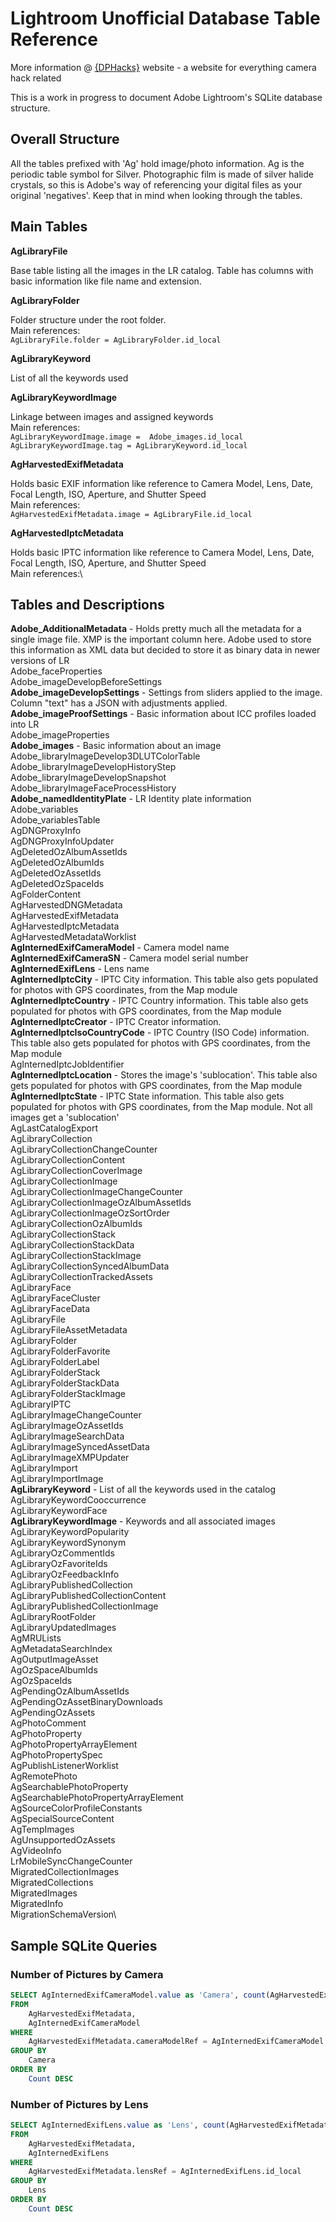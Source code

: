 # Lightroom Unofficial Database Table Reference

More information @ [{DPHacks}](https://dphacks.com/how-to-canon-camera-control-api-ccapi/) website - a website for everything camera hack related

This is a work in progress to document Adobe Lightroom's SQLite database structure.

## Overall Structure

All the tables prefixed with 'Ag' hold image/photo information. Ag is the periodic table symbol for Silver. Photographic film is made of silver halide crystals, so this is Adobe's way of referencing your digital files as your original 'negatives'. Keep that in mind when looking through the tables.

## Main Tables

**AgLibraryFile**

Base table listing all the images in the LR catalog. Table has columns with basic information like file name and extension.

**AgLibraryFolder**

Folder structure under the root folder.\
Main references:\
```AgLibraryFile.folder = AgLibraryFolder.id_local```

**AgLibraryKeyword**

List of all the keywords used

**AgLibraryKeywordImage**

Linkage between images and assigned keywords\
Main references:\
```AgLibraryKeywordImage.image =  Adobe_images.id_local```\
```AgLibraryKeywordImage.tag = AgLibraryKeyword.id_local```

**AgHarvestedExifMetadata**

Holds basic EXIF information like reference to Camera Model, Lens, Date, Focal Length, ISO, Aperture, and Shutter Speed\
Main references:\
```AgHarvestedExifMetadata.image = AgLibraryFile.id_local```

**AgHarvestedIptcMetadata**

Holds basic IPTC information like reference to Camera Model, Lens, Date, Focal Length, ISO, Aperture, and Shutter Speed\
Main references:\


## Tables and Descriptions

**Adobe_AdditionalMetadata** - Holds pretty much all the metadata for a single image file. XMP is the important column here. Adobe used to store this information as XML data but decided to store it as binary data in newer versions of LR\
Adobe_faceProperties\
Adobe_imageDevelopBeforeSettings\
**Adobe_imageDevelopSettings** - Settings from sliders applied to the image. Column "text" has a JSON with adjustments applied.\
**Adobe_imageProofSettings** - Basic information about ICC profiles loaded into LR\
Adobe_imageProperties\
**Adobe_images** - Basic information about an image\
Adobe_libraryImageDevelop3DLUTColorTable\
Adobe_libraryImageDevelopHistoryStep\
Adobe_libraryImageDevelopSnapshot\
Adobe_libraryImageFaceProcessHistory\
**Adobe_namedIdentityPlate** - LR Identity plate information\
Adobe_variables\
Adobe_variablesTable\
AgDNGProxyInfo\
AgDNGProxyInfoUpdater\
AgDeletedOzAlbumAssetIds\
AgDeletedOzAlbumIds\
AgDeletedOzAssetIds\
AgDeletedOzSpaceIds\
AgFolderContent\
AgHarvestedDNGMetadata\
AgHarvestedExifMetadata\
AgHarvestedIptcMetadata\
AgHarvestedMetadataWorklist\
**AgInternedExifCameraModel** - Camera model name\
**AgInternedExifCameraSN** - Camera model serial number\
**AgInternedExifLens** - Lens name\
**AgInternedIptcCity** - IPTC City information. This table also gets populated for photos with GPS coordinates, from the Map module\
**AgInternedIptcCountry** - IPTC Country information. This table also gets populated for photos with GPS coordinates, from the Map module\
**AgInternedIptcCreator** - IPTC Creator information.\
**AgInternedIptcIsoCountryCode** - IPTC Country (ISO Code) information. This table also gets populated for photos with GPS coordinates, from the Map module\
AgInternedIptcJobIdentifier\
**AgInternedIptcLocation** - Stores the image's 'sublocation'. This table also gets populated for photos with GPS coordinates, from the Map module\
**AgInternedIptcState** - IPTC State information. This table also gets populated for photos with GPS coordinates, from the Map module. Not all images get a 'sublocation'\
AgLastCatalogExport\
AgLibraryCollection\
AgLibraryCollectionChangeCounter\
AgLibraryCollectionContent\
AgLibraryCollectionCoverImage\
AgLibraryCollectionImage\
AgLibraryCollectionImageChangeCounter\
AgLibraryCollectionImageOzAlbumAssetIds\
AgLibraryCollectionImageOzSortOrder\
AgLibraryCollectionOzAlbumIds\
AgLibraryCollectionStack\
AgLibraryCollectionStackData\
AgLibraryCollectionStackImage\
AgLibraryCollectionSyncedAlbumData\
AgLibraryCollectionTrackedAssets\
AgLibraryFace\
AgLibraryFaceCluster\
AgLibraryFaceData\
AgLibraryFile\
AgLibraryFileAssetMetadata\
AgLibraryFolder\
AgLibraryFolderFavorite\
AgLibraryFolderLabel\
AgLibraryFolderStack\
AgLibraryFolderStackData\
AgLibraryFolderStackImage\
AgLibraryIPTC\
AgLibraryImageChangeCounter\
AgLibraryImageOzAssetIds\
AgLibraryImageSearchData\
AgLibraryImageSyncedAssetData\
AgLibraryImageXMPUpdater\
AgLibraryImport\
AgLibraryImportImage\
**AgLibraryKeyword** - List of all the keywords used in the catalog\
AgLibraryKeywordCooccurrence\
AgLibraryKeywordFace\
**AgLibraryKeywordImage** - Keywords and all associated images\
AgLibraryKeywordPopularity\
AgLibraryKeywordSynonym\
AgLibraryOzCommentIds\
AgLibraryOzFavoriteIds\
AgLibraryOzFeedbackInfo\
AgLibraryPublishedCollection\
AgLibraryPublishedCollectionContent\
AgLibraryPublishedCollectionImage\
AgLibraryRootFolder\
AgLibraryUpdatedImages\
AgMRULists\
AgMetadataSearchIndex\
AgOutputImageAsset\
AgOzSpaceAlbumIds\
AgOzSpaceIds\
AgPendingOzAlbumAssetIds\
AgPendingOzAssetBinaryDownloads\
AgPendingOzAssets\
AgPhotoComment\
AgPhotoProperty\
AgPhotoPropertyArrayElement\
AgPhotoPropertySpec\
AgPublishListenerWorklist\
AgRemotePhoto\
AgSearchablePhotoProperty\
AgSearchablePhotoPropertyArrayElement\
AgSourceColorProfileConstants\
AgSpecialSourceContent\
AgTempImages\
AgUnsupportedOzAssets\
AgVideoInfo\
LrMobileSyncChangeCounter\
MigratedCollectionImages\
MigratedCollections\
MigratedImages\
MigratedInfo\
MigrationSchemaVersion\

## Sample SQLite Queries

### Number of Pictures by Camera

```sql
SELECT AgInternedExifCameraModel.value as 'Camera', count(AgHarvestedExifMetadata.id_local) as 'Count'
FROM
	AgHarvestedExifMetadata,
	AgInternedExifCameraModel
WHERE
	AgHarvestedExifMetadata.cameraModelRef = AgInternedExifCameraModel.id_local
GROUP BY
	Camera
ORDER BY
	Count DESC
```

### Number of Pictures by Lens

```sql
SELECT AgInternedExifLens.value as 'Lens', count(AgHarvestedExifMetadata.id_local) as 'Count'
FROM
	AgHarvestedExifMetadata,
	AgInternedExifLens
WHERE
	AgHarvestedExifMetadata.lensRef = AgInternedExifLens.id_local
GROUP BY
	Lens
ORDER BY
	Count DESC
```
